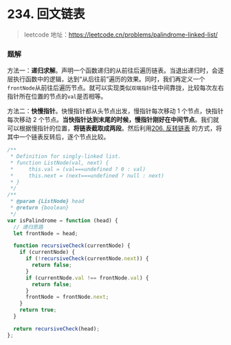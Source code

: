 # 234. 回文链表

> leetcode 地址：https://leetcode.cn/problems/palindrome-linked-list/

### 题解

方法一：**递归求解**。声明一个函数递归的从前往后遍历链表。当退出递归时，会逐层执行函数中的逻辑，达到“从后往前”遍历的效果。同时，我们再定义一个`frontNode`从前往后遍历节点。就可以实现类似`双端指针`往中间靠拢，比较每次左右指针所在位置的节点的`val`是否相等。

方法二：**快慢指针**。快慢指针都从头节点出发，慢指针每次移动 1 个节点，快指针每次移动 2 个节点。**当快指针达到末尾的时候，慢指针刚好在中间节点**。我们就可以根据慢指针的位置，**将链表截取成两段**。然后利用[206. 反转链表](<https://github.com/kerwin-ly/Blog/blob/main/algorithm/linked-list/206.%20%E5%8F%8D%E8%BD%AC%E9%93%BE%E8%A1%A8(%E7%AE%80%E5%8D%95).md>)
的方式，将其中一个链表反转后，逐个节点比较。

```js
/**
 * Definition for singly-linked list.
 * function ListNode(val, next) {
 *     this.val = (val===undefined ? 0 : val)
 *     this.next = (next===undefined ? null : next)
 * }
 */
/**
 * @param {ListNode} head
 * @return {boolean}
 */
var isPalindrome = function (head) {
  // 递归思路
  let frontNode = head;

  function recursiveCheck(currentNode) {
    if (currentNode) {
      if (!recursiveCheck(currentNode.next)) {
        return false;
      }
      if (currentNode.val !== frontNode.val) {
        return false;
      }
      frontNode = frontNode.next;
    }
    return true;
  }

  return recursiveCheck(head);
};
```
